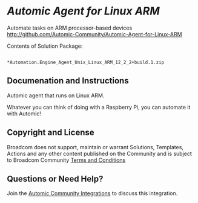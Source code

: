 *Automic Agent for Linux ARM*
=============


Automate tasks on ARM processor-based devices
http://github.com/Automic-Community/Automic-Agent-for-Linux-ARM

<!-- List of attached files -->
Contents of Solution Package:

						
								*Automation.Engine_Agent_Unix_Linux_ARM_12_2_2+build.1.zip
								
						


Documenation and Instructions
---

<p><span>Automic agent that runs on Linux ARM.</span></p>
<p><span>Whatever you can think of doing with a Raspberry Pi, you can automate it with Automic!</span></p>

Copyright and License
---

Broadcom does not support, maintain or warrant Solutions, Templates, Actions and any other content published on the Community and is subject to Broadcom Community [Terms and Conditions](https://community.broadcom.com/termsandconditions)


Questions or Need Help? 
---
Join the [Automic Community Integrations](https://community.broadcom.com/communities/community-home?CommunityKey=83e49dd4-b93e-464a-a343-2bb1e51c13ec) to discuss this integration.
